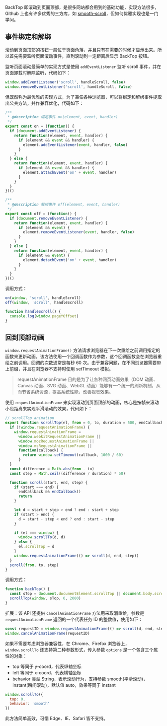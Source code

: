 [pixiv: 58332075]: # "https://i.loli.net/2019/04/23/5cbf0bad0496f.jpg"

BackTop 即滚动到页面顶部，是很多网站都会用到的基础功能，实现方法很多，Github 上也有许多优秀的三方库，如 [smooth-scroll](https://github.com/cferdinandi/smooth-scroll)，但如何优雅实现也是一门学问。

## 事件绑定和解绑

滚动到页面顶部的按钮一般位于页面角落，并且只有在需要的时候才显示出来。所以首先需要监听页面滚动事件，直到滚动到一定距离后显示 BackTop 按钮。

监听页面滚动最简单的实现方式是使用 `addEventListener` 监听 scroll 事件，并在页面卸载时解除监听，代码如下：

```javascript
window.addEventListener('scroll', handleScroll, false)
window.removeEventListener('scroll', handleScroll, false)
```

但既然称为最优雅的实现方式，为了兼任各种浏览器，可以将绑定和解绑事件提取出公共方法，并作兼容优化，代码如下：

```javascript
/**
 * @description 绑定事件 on(element, event, handler)
 */
export const on = (function() {
  if (document.addEventListener) {
    return function(element, event, handler) {
      if (element && event && handler) {
        element.addEventListener(event, handler, false)
      }
    }
  } else {
    return function(element, event, handler) {
      if (element && event && handler) {
        element.attachEvent('on' + event, handler)
      }
    }
  }
})()

/**
 * @description 解绑事件 off(element, event, handler)
 */
export const off = (function() {
  if (document.removeEventListener) {
    return function(element, event, handler) {
      if (element && event) {
        element.removeEventListener(event, handler, false)
      }
    }
  } else {
    return function(element, event, handler) {
      if (element && event) {
        element.detachEvent('on' + event, handler)
      }
    }
  }
})()
```

调用方式：

```javascript
on(window, 'scroll', handleScroll)
off(window, 'scroll', handleScroll)

function handleScroll() {
  console.log(window.pageYOffset)
}
```

## 回到顶部动画

`window.requestAnimationFrame()` 方法请求浏览器在下一次重绘之前调用指定的函数来更新动画。该方法使用一个回调函数作为参数，这个回调函数会在浏览器重绘之前调用。回调的次数通常是每秒 60 次。由于兼容问题，在不同浏览器需要带上前缀，并且在浏览器不支持时使用 setTimeout 模拟。

> requestAnimationFrame 目的是为了让各种网页动画效果（DOM 动画、Canvas 动画、SVG 动画、WebGL 动画）能够有一个统一的刷新机制，从而节省系统资源，提高系统性能，改善视觉效果。

使用 `requestAnimationFrame` 来实现滚动到页面顶部的动画，核心是按帧来滚动小段距离来实现平滑滚动的效果，代码如下：

```javascript
// scrollTop animation
export function scrollTop(el, from = 0, to, duration = 500, endCallback) {
  if (!window.requestAnimationFrame) {
    window.requestAnimationFrame =
      window.webkitRequestAnimationFrame ||
      window.mozRequestAnimationFrame ||
      window.msRequestAnimationFrame ||
      function(callback) {
        return window.setTimeout(callback, 1000 / 60)
      }
  }
  const difference = Math.abs(from - to)
  const step = Math.ceil((difference / duration) * 50)

  function scroll(start, end, step) {
    if (start === end) {
      endCallback && endCallback()
      return
    }

    let d = start + step > end ? end : start + step
    if (start > end) {
      d = start - step < end ? end : start - step
    }

    if (el === window) {
      window.scrollTo(d, d)
    } else {
      el.scrollTop = d
    }
    window.requestAnimationFrame(() => scroll(d, end, step))
  }
  scroll(from, to, step)
}
```

调用方式：

```javascript
function backTop() {
  const sTop = document.documentElement.scrollTop || document.body.scrollTop
  scrollTop(window, sTop, 0, 2000)
}
```

扩展：该 API 还提供 `cancelAnimationFrame` 方法用来取消重绘，参数是 `requestAnimationFrame` 返回的一个代表任务 ID 的整数值，使用如下：

```javascript
const requestID = window.requestAnimationFrame(() => scroll(d, end, step))
window.cancelAnimationFrame(requestID)
```

如果不需要考虑浏览器兼容性，在 Chrome、Firefox 浏览器上，`window.scrollTo` 还支持第二种参数形式，传入参数 `options` 是一个包含三个属性的对象：

- top 等同于 y-coord，代表纵轴坐标
- left 等同于 x-coord，代表横轴坐标
- behavior 类型 String，表示滚动行为，支持参数 smooth(平滑滚动)，instant(瞬间滚动)，默认值 auto，效果等同于 instant

```javascript
window.scrollTo({
  top: 0,
  behavior: 'smooth'
})
```

此方法简单高效，可惜 Edge、IE、Safari 皆不支持。
